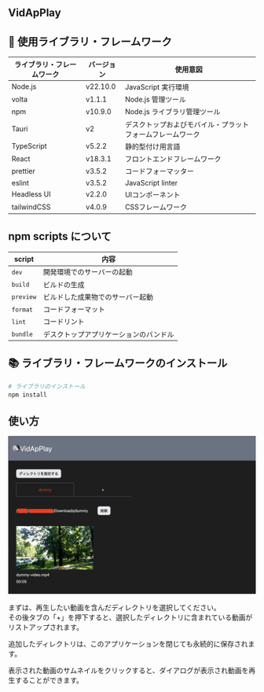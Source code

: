 ## VidApPlay

## 📡 使用ライブラリ・フレームワーク

| ライブラリ・フレームワーク | バージョン | 使用意図 |
| --- | --- | --- |
| Node.js | v22.10.0 | JavaScript 実行環境 |
| volta | v1.1.1 | Node.js 管理ツール |
| npm | v10.9.0 | Node.js ライブラリ管理ツール |
| Tauri | v2 | デスクトップおよびモバイル・プラットフォームフレームワーク |
| TypeScript | v5.2.2 | 静的型付け用言語 |
| React | v18.3.1 | フロントエンドフレームワーク |
| prettier | v3.5.2 | コードフォーマッター |
| eslint | v3.5.2 | JavaScript linter |
| Headless UI | v2.2.0 | UIコンポーネント |
| tailwindCSS | v4.0.9 | CSSフレームワーク |

## npm scripts について

| script    | 内容                                   |
| --------- | -------------------------------------- |
| `dev`     | 開発環境でのサーバーの起動             |
| `build`   | ビルドの生成                           |
| `preview` | ビルドした成果物でのサーバー起動       |
| `format`  | コードフォーマット                     |
| `lint`    | コードリント                           |
| `bundle`  | デスクトップアプリケーションのバンドル |

## 📚 ライブラリ・フレームワークのインストール

```zsh
# ライブラリのインストール
npm install
```

## 使い方

![アプリケーション画面](./public/application.png)

まずは、再生したい動画を含んだディレクトリを選択してください。  
その後タブの「+」を押下すると、選択したディレクトリに含まれている動画がリストアップされます。

追加したディレクトリは、このアプリケーションを閉じても永続的に保存されます。

表示された動画のサムネイルをクリックすると、ダイアログが表示され動画を再生することができます。
